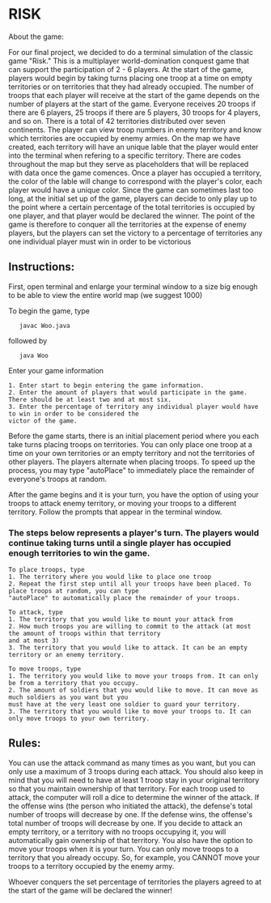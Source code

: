 <h1>RISK</h1>

About the game:

For our final project, we decided to do a terminal simulation of the classic game "Risk." This is a multiplayer world-domination conquest game that can support the participation of 2 - 6 players. At the start of the game, players would begin by taking turns placing one troop at a time on empty territories or on territories that they had already occupied. The number of troops that each player will receive at the start of the game depends on the number of players at the start of the game. Everyone receives 20 troops if there are 6 players, 25 troops if there are 5 players, 30 troops for 4 players, and so on. There is a total of 42 territories distributed over seven continents. The player can view troop numbers in enemy territory and know which territories are occupied by enemy armies. On the map we have created, each territory will have an unique lable that the player would enter into the terminal when refering to a specific territory. There are codes throughout the map but they serve as placeholders that will be replaced with data once the game comences. Once a player has occupied a territory, the color of the lable will change to correspond with the player's color, each player would have a unique color. Since the game can sometimes last too long, at the initial set up of the game, players can decide to only play up to the point where a certain percentage of the total territories is occupied by one player, and that player would be declared the winner. The point of the game is therefore to conquer all the territories at the expense of enemy players, but the players can set the victory to a percentage of territories any one individual player must win in order to be victorious

<h2>Instructions:</h2>

First, open terminal and enlarge your terminal window to a size big enough to be able to view the entire world map
(we suggest 1000) 
    	
To begin the game, type
```
   javac Woo.java
```
followed by
```
   java Woo
```
Enter your game information

	1. Enter start to begin entering the game information.
	2. Enter the amount of players that would participate in the game. There should be at least two and at most six.
	3. Enter the percentage of territory any individual player would have to win in order to be considered the 
	victor of the game.

Before the game starts, there is an initial placement period where you each take turns placing troops on territories. You can only place one troop at a time on your own territories or an empty territory and not the territories of other players. The players alternate when placing troops. To speed up the process, you may type "autoPlace" to immediately place the remainder of everyone's troops at random.

After the game begins and it is your turn, you have the option of using your troops to attack enemy territory, or moving your troops to a different territory. Follow the prompts that appear in the terminal window.

<h3>The steps below represents a player's turn. The players would continue taking turns until a single player has occupied enough territories to win the game.</h3>

	To place troops, type
	1. The territory where you would like to place one troop
	2. Repeat the first step until all your troops have been placed. To place troops at random, you can type 
	"autoPlace" to automatically place the remainder of your troops.

	To attack, type
	1. The territory that you would like to mount your attack from
	2. How much troops you are willing to commit to the attack (at most the amount of troops within that territory
	and at most 3)
	3. The territory that you would like to attack. It can be an empty territory or an enemy territory. 

	To move troops, type
	1. The territory you would like to move your troops from. It can only be from a territory that you occupy.
	2. The amount of soldiers that you would like to move. It can move as much soldiers as you want but you 
	must have at the very least one soldier to guard your territory.
	3. The territory that you would like to move your troops to. It can only move troops to your own territory.

<h2>Rules:</h2>

You can use the attack command as many times as you want, but you can only use a maximum of 3 troops during each attack. 
You should also keep in mind that you will need to have at least 1 troop stay in your original territory so that you maintain ownership of that territory. 
For each troop used to attack, the computer will roll a dice to determine the winner of the attack. 
If the offense wins (the person who initiated the attack), the defense's total number of troops will decrease by one.
If the defense wins, the offense's total number of troops will decrease by one.
If you decide to attack an empty territory, or a territory with no troops occupying it, you will automatically gain ownership of that territory.
You also have the option to move your troops when it is your turn. You can only move troops to a territory that
you already occupy. 
So, for example, you CANNOT move your troops to a territory occupied by the enemy army.

Whoever conquers the set percentage of territories the players agreed to at the start of the game will be declared the winner!
